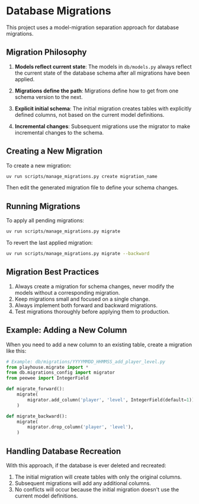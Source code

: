 # Database Migrations

This project uses a model-migration separation approach for database migrations.

## Migration Philosophy

1. **Models reflect current state**: The models in `db/models.py` always reflect the current state of the database schema after all migrations have been applied.

2. **Migrations define the path**: Migrations define how to get from one schema version to the next.

3. **Explicit initial schema**: The initial migration creates tables with explicitly defined columns, not based on the current model definitions.

4. **Incremental changes**: Subsequent migrations use the migrator to make incremental changes to the schema.

## Creating a New Migration

To create a new migration:

```bash
uv run scripts/manage_migrations.py create migration_name
```

Then edit the generated migration file to define your schema changes.

## Running Migrations

To apply all pending migrations:

```bash
uv run scripts/manage_migrations.py migrate
```

To revert the last applied migration:

```bash
uv run scripts/manage_migrations.py migrate --backward
```

## Migration Best Practices

1. Always create a migration for schema changes, never modify the models without a corresponding migration.
2. Keep migrations small and focused on a single change.
3. Always implement both forward and backward migrations.
4. Test migrations thoroughly before applying them to production.

## Example: Adding a New Column

When you need to add a new column to an existing table, create a migration like this:

```python
# Example: db/migrations/YYYYMMDD_HHMMSS_add_player_level.py
from playhouse.migrate import *
from db.migrations_config import migrator
from peewee import IntegerField

def migrate_forward():
    migrate(
        migrator.add_column('player', 'level', IntegerField(default=1)),
    )

def migrate_backward():
    migrate(
        migrator.drop_column('player', 'level'),
    )
```

## Handling Database Recreation

With this approach, if the database is ever deleted and recreated:

1. The initial migration will create tables with only the original columns.
2. Subsequent migrations will add any additional columns.
3. No conflicts will occur because the initial migration doesn't use the current model definitions.
